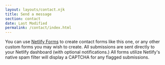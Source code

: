 ```yaml
---
layout: layouts/contact.njk
title: Send a message 
section: contact
date: Last Modified
permalink: /contact/index.html
---
```

You can use [Netlify Forms](https://www.netlify.com/docs/form-handling/) to create contact forms like this one, or any other custom forms you may wish to create. All submissions are sent directly to your Netlify dashboard (with optional notifications.) All forms utilize Netlify's native spam filter will display a CAPTCHA for any flagged submissions.
